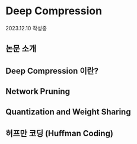 # Deep Compression

2023.12.10 작성중

## 논문 소개

## Deep Compression 이란?

## Network Pruning

## Quantization and Weight Sharing

## 허프만 코딩 (Huffman Coding)